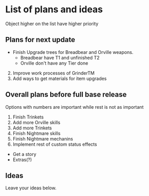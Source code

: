 # List of plans and ideas
Object higher on the list have higher priority

## Plans for next update
- Finish Upgrade trees for Breadbear and Orville weapons.
  - Breadbear have T1 and unfinished T2
  - Orville don't have any Tier done

2. Improve work processes of GrinderTM
3. Add ways to get materials for item upgrades

## Overall plans before full base release
Options with numbers are important while rest is not as important

1. Finish Trinkets
2. Add more Orville skills
3. Add more Trinkets
4. Finish Nightmare skills
5. Finish Nightmare mechanins
6. Implement rest of custom status effects
- Get a story
- Extras(?)

## Ideas
Leave your ideas below.
